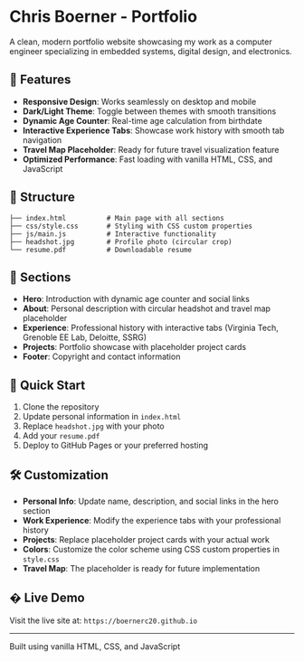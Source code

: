 # Chris Boerner - Portfolio

A clean, modern portfolio website showcasing my work as a computer engineer specializing in embedded systems, digital design, and electronics.

## 🚀 Features

- **Responsive Design**: Works seamlessly on desktop and mobile
- **Dark/Light Theme**: Toggle between themes with smooth transitions
- **Dynamic Age Counter**: Real-time age calculation from birthdate
- **Interactive Experience Tabs**: Showcase work history with smooth tab navigation
- **Travel Map Placeholder**: Ready for future travel visualization feature
- **Optimized Performance**: Fast loading with vanilla HTML, CSS, and JavaScript

## 📁 Structure

```
├── index.html          # Main page with all sections
├── css/style.css       # Styling with CSS custom properties
├── js/main.js          # Interactive functionality
├── headshot.jpg        # Profile photo (circular crop)
└── resume.pdf          # Downloadable resume
```

## 🎯 Sections

- **Hero**: Introduction with dynamic age counter and social links
- **About**: Personal description with circular headshot and travel map placeholder  
- **Experience**: Professional history with interactive tabs (Virginia Tech, Grenoble EE Lab, Deloitte, SSRG)
- **Projects**: Portfolio showcase with placeholder project cards
- **Footer**: Copyright and contact information

## 🚀 Quick Start

1. Clone the repository
2. Update personal information in `index.html`
3. Replace `headshot.jpg` with your photo
4. Add your `resume.pdf`
5. Deploy to GitHub Pages or your preferred hosting

## 🛠️ Customization

- **Personal Info**: Update name, description, and social links in the hero section
- **Work Experience**: Modify the experience tabs with your professional history
- **Projects**: Replace placeholder project cards with your actual work
- **Colors**: Customize the color scheme using CSS custom properties in `style.css`
- **Travel Map**: The placeholder is ready for future implementation

## � Live Demo

Visit the live site at: `https://boernerc20.github.io`

---

Built using vanilla HTML, CSS, and JavaScript
